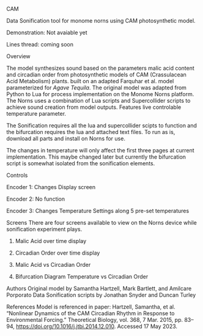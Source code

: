 CAM

Data Sonification tool for monome norns using CAM photosynthetic model.

Demonstration: Not avaiable yet

Lines thread: coming soon

Overview

The model synthesizes sound based on the parameters malic acid content and circadian order from photosynthetic models of CAM (Crassulacean Acid Metabolism) plants. built on an adapted Farquhar et al. model parameterized for _Agave Tequila_. The original model was adapted from Python to Lua for process implementation on the Monome Norns platform. The Norns uses a combination of Lua scripts and Supercollider scripts to achieve sound creation from model outputs. Features live controlable temperature parameter.

The Sonification requires all the lua and supercollider scipts to function and the bifurcation requires the lua and attached text files. To run as is, download all parts and install on Norns for use. 

The changes in temperature will only affect the first three pages at current implementation. This maybe changed later but currently the bifurcation script is somewhat isolated from the sonification elements. 

Controls
    
  Encoder 1: Changes Display screen

  Encoder 2: No function 

  Encoder 3: Changes Temperature Settings along 5 pre-set temperatures

Screens
There are four screens available to view on the Norns device while sonification experiment plays.
  
  1. Malic Acid over time display
  
  2. Circadian Order over time display
  
  3. Malic Acid vs Circadian Order
  
  4. Bifurcation Diagram Temperature vs Circadian Order

Authors
Original model by Samantha Hartzell, Mark Bartlett, and Amilcare Porporato
Data Sonification scripts by Jonathan Snyder and Duncan Turley

References
Model is referenced in paper:
Hartzell, Samantha, et al. “Nonlinear Dynamics of the CAM Circadian Rhythm in Response to Environmental Forcing.” Theoretical Biology, vol. 368, 7 Mar. 2015, pp. 83–94, https://doi.org/10.1016/j.jtbi.2014.12.010. Accessed 17 May 2023.
